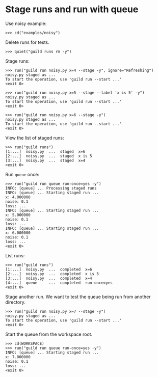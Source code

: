 # Stage runs and run with queue

Use noisy example:

    >>> cd("examples/noisy")

Delete runs for tests.

    >>> quiet("guild runs rm -y")

Stage runs:

    >>> run("guild run noisy.py x=4 --stage -y", ignore="Refreshing")
    noisy.py staged as ...
    To start the operation, use 'guild run --start ...'
    <exit 0>

    >>> run("guild run noisy.py x=5 --stage --label 'x is 5' -y")
    noisy.py staged as ...
    To start the operation, use 'guild run --start ...'
    <exit 0>

    >>> run("guild run noisy.py x=6 --stage -y")
    noisy.py staged as ...
    To start the operation, use 'guild run --start ...'
    <exit 0>

View the list of staged runs:

    >>> run("guild runs")
    [1:...]  noisy.py  ...  staged  x=6
    [2:...]  noisy.py  ...  staged  x is 5
    [3:...]  noisy.py  ...  staged  x=4
    <exit 0>

Run `queue` once:

    >>> run("guild run queue run-once=yes -y")
    INFO: [queue] ... Processing staged runs
    INFO: [queue] ... Starting staged run ...
    x: 4.000000
    noise: 0.1
    loss: ...
    INFO: [queue] ... Starting staged run ...
    x: 5.000000
    noise: 0.1
    loss: ...
    INFO: [queue] ... Starting staged run ...
    x: 6.000000
    noise: 0.1
    loss: ...
    <exit 0>

List runs:

    >>> run("guild runs")
    [1:...]  noisy.py  ...  completed  x=6
    [2:...]  noisy.py  ...  completed  x is 5
    [3:...]  noisy.py  ...  completed  x=4
    [4:...]  queue     ...  completed  run-once=yes
    <exit 0>

Stage another run. We want to test the queue being run from another
directory.

    >>> run("guild run noisy.py x=7 --stage -y")
    noisy.py staged as ...
    To start the operation, use 'guild run --start ...'
    <exit 0>

Start the queue from the workspace root.

    >>> cd(WORKSPACE)
    >>> run("guild run queue run-once=yes -y")
    INFO: [queue] ... Starting staged run ...
    x: 7.000000
    noise: 0.1
    loss: ...
    <exit 0>
